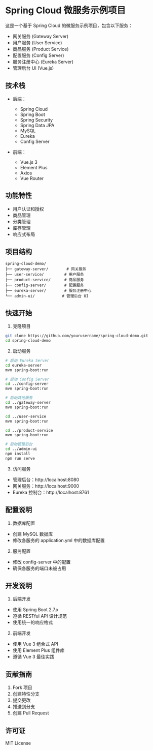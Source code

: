 # Spring Cloud 微服务示例项目

这是一个基于 Spring Cloud 的微服务示例项目，包含以下服务：

- 网关服务 (Gateway Server)
- 用户服务 (User Service)
- 商品服务 (Product Service)
- 配置服务 (Config Server)
- 服务注册中心 (Eureka Server)
- 管理后台 UI (Vue.js)

## 技术栈

- 后端：
  - Spring Cloud
  - Spring Boot
  - Spring Security
  - Spring Data JPA
  - MySQL
  - Eureka
  - Config Server

- 前端：
  - Vue.js 3
  - Element Plus
  - Axios
  - Vue Router

## 功能特性

- 用户认证和授权
- 商品管理
- 分类管理
- 库存管理
- 响应式布局

## 项目结构

```
spring-cloud-demo/
├── gateway-server/        # 网关服务
├── user-service/         # 用户服务
├── product-service/      # 商品服务
├── config-server/        # 配置服务
├── eureka-server/        # 服务注册中心
└── admin-ui/            # 管理后台 UI
```

## 快速开始

1. 克隆项目
```bash
git clone https://github.com/yourusername/spring-cloud-demo.git
cd spring-cloud-demo
```

2. 启动服务
```bash
# 启动 Eureka Server
cd eureka-server
mvn spring-boot:run

# 启动 Config Server
cd ../config-server
mvn spring-boot:run

# 启动其他服务
cd ../gateway-server
mvn spring-boot:run

cd ../user-service
mvn spring-boot:run

cd ../product-service
mvn spring-boot:run

# 启动管理后台
cd ../admin-ui
npm install
npm run serve
```

3. 访问服务
- 管理后台：http://localhost:8080
- 网关服务：http://localhost:9000
- Eureka 控制台：http://localhost:8761

## 配置说明

1. 数据库配置
- 创建 MySQL 数据库
- 修改各服务的 application.yml 中的数据库配置

2. 服务配置
- 修改 config-server 中的配置
- 确保各服务的端口未被占用

## 开发说明

1. 后端开发
- 使用 Spring Boot 2.7.x
- 遵循 RESTful API 设计规范
- 使用统一的响应格式

2. 前端开发
- 使用 Vue 3 组合式 API
- 使用 Element Plus 组件库
- 遵循 Vue 3 最佳实践

## 贡献指南

1. Fork 项目
2. 创建特性分支
3. 提交更改
4. 推送到分支
5. 创建 Pull Request

## 许可证

MIT License 